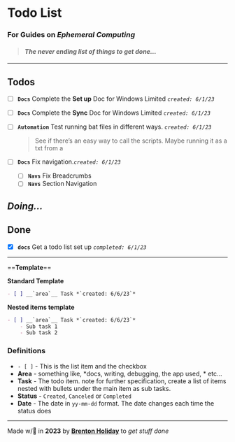# Todo List

### For Guides on *Ephemeral Computing* 

> #### *The never ending list of things to get done…*

------

## Todos

- [ ] __`Docs`__ Complete the **Set up** Doc for Windows Limited *`created: 6/1/23`*
- [ ] __`Docs`__ Complete the **Sync** Doc for Windows Limited *`created: 6/1/23`*

- [ ] **`Automation`** Test running bat files in different  ways.  *`created: 6/1/23`*

  > See if there’s an easy way to call the scripts. Maybe running it as a txt from a 

- [ ] __`Docs`__ Fix navigation.*`created: 6/1/23`*

  - [ ] **`Navs`** Fix Breadcrumbs
  - [ ] **`Navs`** Section Navigation

## *Doing…*

## Done

- [x] __`docs`__ Get a todo list set up *`completed: 6/1/23`*

------

==**Template**==

**Standard Template**

```markdown
- [ ] __`area`__ Task *`created: 6/6/23`*
```

**Nested items template**

```markdown
- [ ] __`area`__ Task *`created: 6/6/23`*
	- Sub task 1
	- Sub task 2
```

### Definitions

- `- [ ]` - This is the list item and the checkbox
- **Area** - something like, *docs, writing, debugging, the app used, * etc…
- **Task** - The todo item. note for further specification, create a list of items nested with bullets under the main item as sub tasks.
- **Status** - `Created`, `Canceled` or `Completed`
- **Date** - The date in `yy-mm-dd` format. The date changes each time the status does

---

Made w/🤍 in __2023__ by __[Brenton Holiday](https://allmylinks.com/8rents)__ to *get stuff done*

